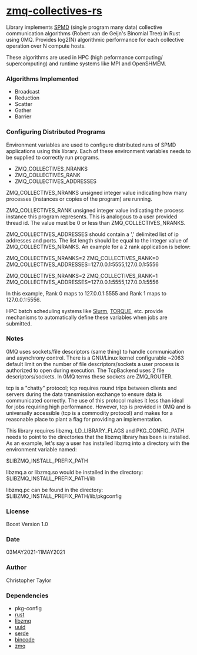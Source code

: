 <!-- Copyright (c) 2021 Christopher Taylor                                          -->
<!--                                                                                -->
<!--   Distributed under the Boost Software License, Version 1.0. (See accompanying -->
<!--   file LICENSE_1_0.txt or copy at http://www.boost.org/LICENSE_1_0.txt)        -->

# [zmq-collectives-rs](https://github.com/ct-clmsn/zmq-collectives-rs)
Library implements [SPMD](https://en.m.wikipedia.org/wiki/SPMD) (single program many data) collective communication algorithms (Robert van de Geijn's Binomial Tree)
in Rust using 0MQ. Provides log2(N) algorithmic performance
for each collective operation over N compute hosts.

These algorithms are used in HPC (high peformance computing/
supercomputing) and runtime systems like MPI and OpenSHMEM.

### Algorithms Implemented

* Broadcast
* Reduction
* Scatter
* Gather
* Barrier

### Configuring Distributed Programs

Environment variables are used to configure distributed
runs of SPMD applications using this library. Each of
these environment variables needs to be supplied to
correctly run programs.

* ZMQ_COLLECTIVES_NRANKS
* ZMQ_COLLECTIVES_RANK
* ZMQ_COLLECTIVES_ADDRESSES

ZMQ_COLLECTIVES_NRANKS unsigned integer value indicating
how many processes (instances or copies of the program)
are running.

ZMQ_COLLECTIVES_RANK unsigned integer value indicating
the process instance this program represents. This is
analogous to a user provided thread id. The value must
be 0 or less than ZMQ_COLLECTIVES_NRANKS.

ZMQ_COLLECTIVES_ADDRESSES should contain a ',' delimited
list of ip addresses and ports. The list length should be
equal to the integer value of ZMQ_COLLECTIVES_NRANKS. An
example for a 2 rank application is below:

ZMQ_COLLECTIVES_NRANKS=2 ZMQ_COLLECTIVES_RANK=0
ZMQ_COLLECTIVES_ADDRESSES=127.0.0.1:5555,127.0.0.1:5556

ZMQ_COLLECTIVES_NRANKS=2 ZMQ_COLLECTIVES_RANK=1
ZMQ_COLLECTIVES_ADDRESSES=127.0.0.1:5555,127.0.0.1:5556

In this example, Rank 0 maps to 127.0.0.1:5555 and Rank 1
maps to 127.0.0.1:5556.

HPC batch scheduling systems like [Slurm](https://en.m.wikipedia.org/wiki/Slurm_Workload_Manager),
[TORQUE](https://en.m.wikipedia.org/wiki/TORQUE), etc.
provide mechanisms to automatically define these variables
when jobs are submitted.

### Notes

0MQ uses sockets/file descriptors (same thing) to
handle communication and asynchrony control. There
is a GNU/Linux kernel configurable ~2063 default
limit on the number of file descriptors/sockets a user
process is authorized to open during execution. The
TcpBackend uses 2 file descriptors/sockets. In 0MQ
terms these sockets are ZMQ_ROUTER.

tcp is a "chatty" protocol; tcp requires round trips
between clients and servers during the data transmission
exchange to ensure data is communicated correctly. The
use of this protocol makes it less than ideal for jobs
requiring high performance. However, tcp is provided in
0MQ and is universally accessible (tcp is a commodity
protocol) and makes for a reasonable place to plant a
flag for providing an implementation.

This library requires libzmq. LD_LIBRARY_FLAGS and
PKG_CONFIG_PATH needs to point to the directories that
the libzmq library has been is installed. As an example,
let's say a user has installed libzmq into a directory
with the environment variable named:

$LIBZMQ_INSTALL_PREFIX_PATH 

libzmq.a or libzmq.so would be installed in the directory:
    $LIBZMQ_INSTALL_PREFIX_PATH/lib

libzmq.pc can be found in the directory:
    $LIBZMQ_INSTALL_PREFIX_PATH/lib/pkgconfig

### License

Boost Version 1.0

### Date

03MAY2021-11MAY2021

### Author

Christopher Taylor

### Dependencies

* pkg-config
* [rust](https://www.rust-lang.org/)
* [libzmq](https://github.com/zeromq/libzmq)
* [uuid](https://github.com/uuid-rs/uuid)
* [serde](https://github.com/serde-rs/serde)
* [bincode](https://github.com/bincode-org/bincode)
* [zmq](https://github.com/erickt/rust-zmq)
